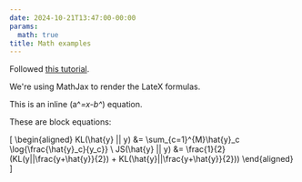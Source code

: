 ```yaml
---
date: 2024-10-21T13:47:00-00:00
params:
  math: true
title: Math examples
---
```


Followed [this tutorial](https://gohugo.io/content-management/mathematics/).

We're using MathJax to render the LateX formulas.

This is an inline \(a^*=x-b^*\) equation.

These are block equations:

\[
\begin{aligned}
KL(\hat{y} || y) &= \sum_{c=1}^{M}\hat{y}_c \log{\frac{\hat{y}_c}{y_c}} \\
JS(\hat{y} || y) &= \frac{1}{2}(KL(y||\frac{y+\hat{y}}{2}) + KL(\hat{y}||\frac{y+\hat{y}}{2}))
\end{aligned}
\]
